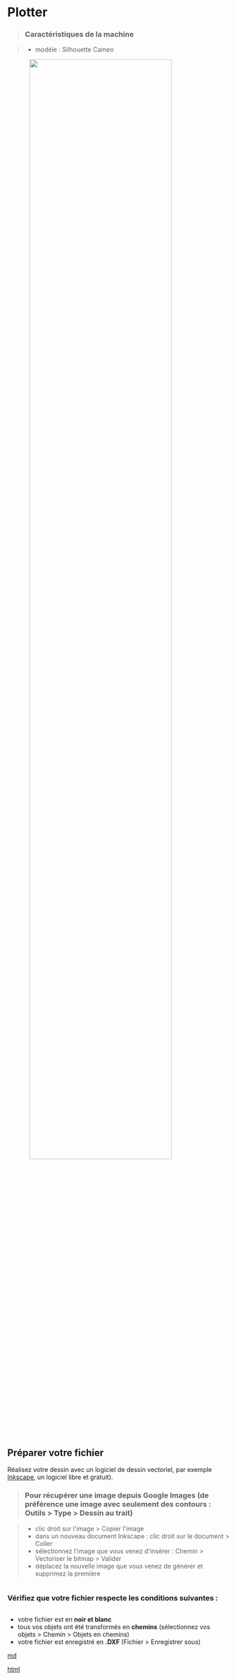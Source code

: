 # Plotter

> ### Caractéristiques de la machine

>* modèle : Silhouette Cameo

<img style="width: 80%; margin-left: 10%;" src="http://www.yolo.co.uk/ekmps/shops/yolo1/images/silhouette-cameo-2-contour-cutter-12-4155-p.jpg"/>

## Préparer votre fichier

Réalisez votre dessin avec un logiciel de dessin vectoriel, par exemple [Inkscape](https://inkscape.org/fr/), un logiciel libre et gratuit).

> ### Pour récupérer une image depuis Google Images (de préférence une image avec seulement des contours : Outils > Type > Dessin au trait)

>* clic droit sur l'image > Copier l'image
>* dans un nouveau document Inkscape : clic droit sur le document > Coller
>* sélectionnez l'image que vous venez d'insérer : Chemin > Vectoriser le bitmap > Valider
>* déplacez la nouvelle image que vous venez de générer et supprimez la première

<aside class="warning">

<h3 style="display: inline-block";>Vérifiez que votre fichier respecte les conditions suivantes :</h3>
<ul>
<li>votre fichier est en <strong>noir et blanc</strong></li>
<li>tous vos objets ont été transformés en <strong>chemins</strong> (sélectionnez vos objets > Chemin > Objets en chemins)</li>
<li>votre fichier est enregistré en <strong>.DXF</strong> (Fichier > Enregistrer sous)</li>
</ul>
</aside>

[md](http://betawiki.github.io/slate/source/includes/test.md)

[html](http://betawiki.github.io/slate/source/includes/testa.html)